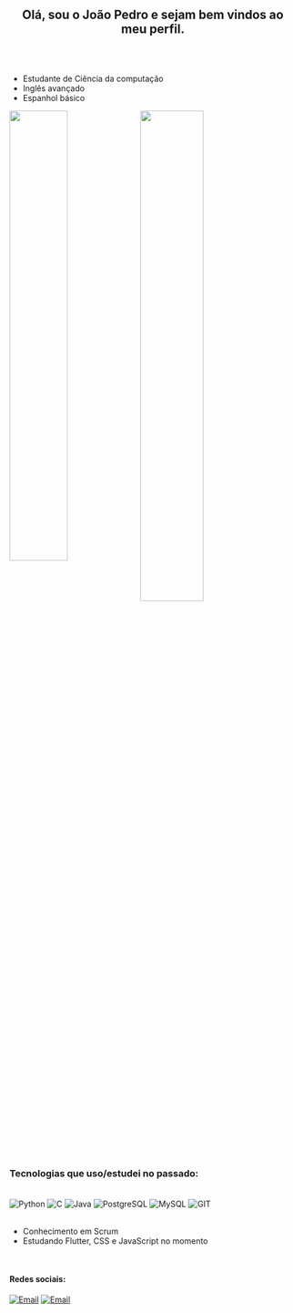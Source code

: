 <h2 align="center">  Olá, sou o João Pedro e sejam bem vindos ao meu perfil. </h2>
<br>
<br>

- Estudante de Ciência da computação
- Inglês avançado
- Espanhol básico

<img align="left" width="45%" src="https://camo.githubusercontent.com/b099b3ffdbbea58eaf85abb977bdf7d1deadd712f9e068edb1452c1134f805e8/68747470733a2f2f6769746875622d726561646d652d73746174732e76657263656c2e6170702f6170693f757365726e616d653d6a6f616f706564726f70657265732d7765622673686f775f69636f6e733d74727565267468656d653d6461726b" data-canonical-src="https://github-readme-stats.vercel.app/api?username=joaopedroperes-web&show_icons=true&theme=dark" style="max-width: 100%;">

<img width="47%" src="https://camo.githubusercontent.com/9432b460e3c1c72017b0489b5342ea0941b0b05ed22da4972f8986a74b15da15/68747470733a2f2f6769746875622d726561646d652d73746174732e76657263656c2e6170702f6170692f746f702d6c616e67732f3f757365726e616d653d6a6f616f706564726f70657265732d776562266c61796f75743d636f6d7061637426686964653d636d616b652c6a7570797465722532306e6f7465626f6f6b267468656d653d6461726b" data-canonical-src="https://github-readme-stats.vercel.app/api/top-langs/?username=joaopedroperes-web&layout=compact&hide=cmake,jupyter%20notebook&theme=dark" style="max-width: 100%;">

### Tecnologias que uso/estudei no passado:


<div style="display: inline_block"><br>

 

 <img align="center" alt="Python" src="https://img.shields.io/badge/Python-14354C?style=for-the-badge&logo=python&logoColor=white"/>
<img align="center" alt="C" src="https://img.shields.io/badge/C-00599C?style=for-the-badge&logo=c&logoColor=white"/>
<img align="center" alt="Java" src="https://img.shields.io/badge/Java-ED8B00?style=for-the-badge&logo=openjdk&logoColor=white"/> <img align="center" alt="PostgreSQL" src="https://img.shields.io/badge/PostgreSQL-316192?style=for-the-badge&logo=postgresql&logoColor=white"/>
<img align="center" alt="MySQL" src="https://img.shields.io/badge/MySQL-00000F?style=for-the-badge&logo=mysql&logoColor=white"/>
<img align="center" alt="GIT" src="https://img.shields.io/badge/GIT-E44C30?style=for-the-badge&logo=git&logoColor=white"/>

</div><br>

- Conhecimento em Scrum
- Estudando Flutter, CSS e JavaScript no momento

<div style="display: inline_block"><br>

#### Redes sociais:

[![Email](https://img.shields.io/badge/Gmail-D14836?style=for-the-badge&logo=gmail&logoColor=white)](siqueirajoaopedroperes@gmail.com)
[![Email](https://img.shields.io/badge/LinkedIn-0077B5?style=for-the-badge&logo=linkedin&logoColor=white)](https://www.linkedin.com/in/jo%C3%A3o-pedro-peres-programmer/)

</div>
